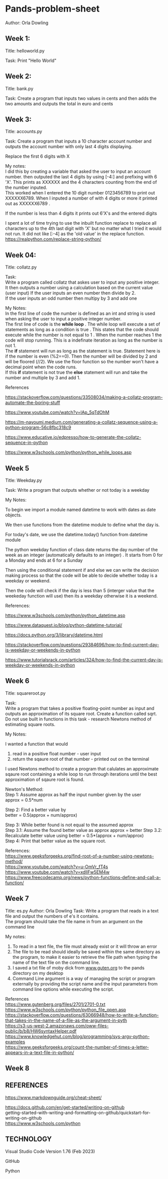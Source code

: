 # Pands-problem-sheet  

Author: Orla Dowling

## Week 1:  

Title: helloworld.py  

Task: Print "Hello World"  

## Week 2:  

Title: bank.py  

Task: Create a program that inputs two values in cents and then adds the two amounts and outputs the total in euro and cents  

## Week 3:
Title: accounts.py  

Task: Create a program that inputs a 10 character account number and outputs the account number with only last 4 digits displaying.  

Replace the first 6 digits with X  

My notes:   
I did this by creating a variable that asked the user to input an account number.   then outputed the last 4 digits by using [-4:] and prefixing with 6 'X'. This prints as XXXXXX and the 4 characters counting from the end of the number inputed.   
This worked when I entered the 10 digit number 0123456789 to print out XXXXXX6789. When I inputed a number of with 4 digits or more it printed out as XXXXXX6789 .  

If the number is less than 4 digits it prints out 6'X's and the entered digits  

I spent a lot of time trying to use the inbuilt function replace to replace all characters up to the 4th last digit with 'X' but no matter what I tried it would not run.  It did not like [:-4] as the 'old value' in the replace function.  
https://realpython.com/replace-string-python/  


##    Week 04:  
Title: collatz.py  

Task:  
Write a program called collatz that askes user to input any positive integer.  
It then outputs a number using a calculation based on the current value (user input)
If the user inputs an even number then divide by 2.   
If the user inputs an odd number then multipy by 3 and add one  

My Notes:  
In the first line of code the number is defined as an int and string is used when asking the user to input a positive integer number.  
The first line of code is the  **while loop** . The while loop will execute a set of statements as long as a condition is true . This states that  the code should execute while the number is not equal to 1 . When the number reaches 1 the code will stop running. This is a indefinate iteration as long as the number is not 1.  
The **if** statement will run as long as the statement is true. Statement here is if the number is even (%2==0). Then the number  will be divided by 2 and will be floored (//2). We use the floor function so the number won't have a decimal point when the code runs.  
If this **if** statement is not true the **else** statement will run and take the number and multiple by 3 and add 1.  


References  

https://stackoverflow.com/questions/33508034/making-a-collatz-program-automate-the-boring-stuff

https://www.youtube.com/watch?v=lAp_5qTdOhM

https://m-nayoumi.medium.com/generating-a-collatz-sequence-using-a-python-program-56c8fbc318c9

https://www.educative.io/edpresso/how-to-generate-the-collatz-sequence-in-python


https://www.w3schools.com/python/python_while_loops.asp  

## Week 5  
Title: Weekday.py  

Task: Write a program that outputs whether or not today is a weekday  

My Notes:  

To begin we import a module named datetime to work with dates as date objects.

We then use functions from the datetime module to define what the day is.

For today's date, we use the datetime.today() function from datetime module

The python weekday function of class date returns the day number of the week as an integer (automatically defaults to an integer) . It starts from 0 for a Monday and ends at 6 for a Sunday

Then using the conditional statement if and else we can write the decision making process so that the code will be able to decide whether today is a weekday or weekend.

Then the code will check if the day is less than 5 (interger value that the weekeday function will use) then its a weekday otherwise it is a weekend.

References:

https://www.w3schools.com/python/python_datetime.asp

https://www.dataquest.io/blog/python-datetime-tutorial/

https://docs.python.org/3/library/datetime.html

https://stackoverflow.com/questions/29384696/how-to-find-current-day-is-weekday-or-weekends-in-python

https://www.tutorialsrack.com/articles/324/how-to-find-the-current-day-is-weekday-or-weekends-in-python




## Week 6  
Title:  squareroot.py  

Task:  
Write a program that takes a positive floating-point number as input and outputs an approximation of its square root. Create a function called sqrt. Do not use built in functions in this task - research Newtons method of estimating square roots.

My Notes:  

I wanted a function that would
1. read in a positive float number - user input
2. return the sqaure root of that number - printed out on the terminal

I used Newtons method to create a program that calulates an approximate sqaure root containing a while loop to run through iterations until the best approximation of sqaure root is found.  

Newton's Method:  
Step 1: Assume approx as half the input number given by the user  
approx = 0.5*num  

Step 2:  Find a better value by  
better = 0.5(approx + num/approx)  

Step 3: While better found is not equal to the assumed approx  
    Step 3.1: Assume the found better value as approx approx = better
    Step 3.2: Recalculate better value using better = 0.5*(approx +         num/approx)  
Step 4: Print that better value as the square root.




References:  
https://www.geeksforgeeks.org/find-root-of-a-number-using-newtons-method/  
https://www.youtube.com/watch?v=u-OmVr_fT4s
https://www.youtube.com/watch?v=xdlIFw5EM4w
https://www.freecodecamp.org/news/python-functions-define-and-call-a-function/




## Week 7  

Title: es.py
Author: Orla Dowling 
Task: Write a program that reads in a text file and output the numbers of e's it contains.  
The program should take the file name in from an argument on the command line


My notes:  
1. To read in a text file, the file must already exist or it will throw an error 
2. The file to be read should ideally be saved within the same directory as the program, to make it easier to retrieve the file path when typing the name of the text file on the command line.  
3. I saved a txt file of moby dick from www.guten.org to the pands directory on my desktop
4. Command Line argument is a way of managing the script or program externally by providing the script name and the input parameters from command line options while executing the script.

References  
https://www.gutenberg.org/files/2701/2701-0.txt  
https://www.w3schools.com/python/python_file_open.asp  
https://stackoverflow.com/questions/63066948/how-to-write-a-function-that-takes-in-the-name-of-a-file-as-the-argument-in-pyth  
https://s3-us-west-2.amazonaws.com/oww-files-public/b/b8/HW6syntaxHelper.pdf  
https://www.knowledgehut.com/blog/programming/sys-argv-python-examples  
https://www.geeksforgeeks.org/count-the-number-of-times-a-letter-appears-in-a-text-file-in-python/


## Week 8




## REFERENCES  

https://www.markdownguide.org/cheat-sheet/  

https://docs.github.com/en/get-started/writing-on-github  
getting-started-with-writing-and-formatting-on-github/quickstart-for-writing-on-github  
https://www.w3schools.com/python  


## TECHNOLOGY  

Visual Studio Code Version 1.76 (Feb 2023)  

GitHub  

Python  




